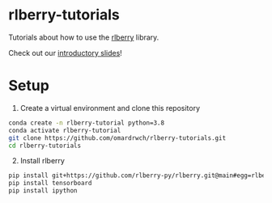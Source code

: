 # rlberry-tutorials

Tutorials about how to use the [rlberry](https://github.com/rlberry-py/rlberry) library.

Check out our [introductory slides](https://docs.google.com/presentation/d/1TrepWrm2TMgSBkCS5OMFZvcoMcJiqBZ7AxwlP7DJ9hc/edit?usp=sharing)!

# Setup

1. Create a virtual environment and clone this repository

```bash
conda create -n rlberry-tutorial python=3.8
conda activate rlberry-tutorial
git clone https://github.com/omardrwch/rlberry-tutorials.git
cd rlberry-tutorials
```

2. Install rlberry

```bash
pip install git+https://github.com/rlberry-py/rlberry.git@main#egg=rlberry[torch_agents]
pip install tensorboard
pip install ipython
```

